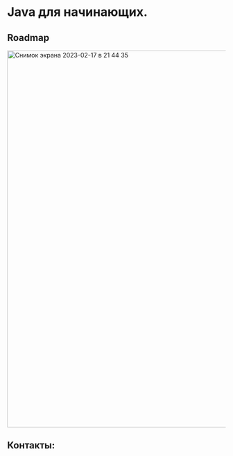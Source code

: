 # Java для начинающих. 
## Roadmap

<img width="870" alt="Снимок экрана 2023-02-17 в 21 44 35" src="https://user-images.githubusercontent.com/14217485/219789233-92298c85-6335-46fe-aace-1ebf6fefdd79.png">

## Контакты:
